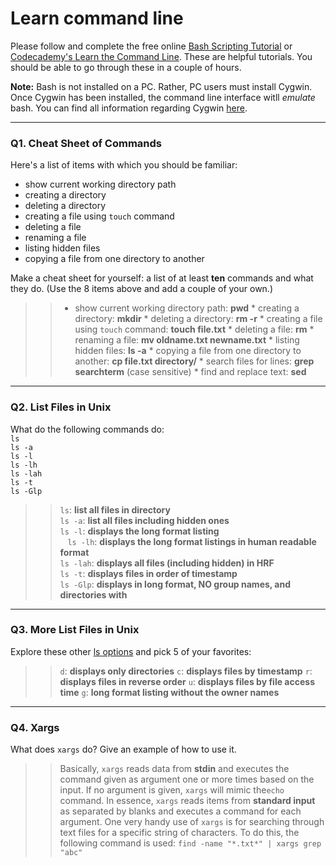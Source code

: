 # Learn command line

Please follow and complete the free online [Bash Scripting Tutorial](https://ryanstutorials.net/bash-scripting-tutorial/) or [Codecademy's Learn the Command Line](https://www.codecademy.com/learn/learn-the-command-line). These are helpful tutorials. You should be able to go through these in a couple of hours.

**Note:** Bash is not installed on a PC. Rather, PC users must install Cygwin. Once Cygwin has been installed, the command line interface witll _emulate_ bash. You can find all information regarding Cygwin [here](https://www.cygwin.com/).

---

### Q1.  Cheat Sheet of Commands  

Here's a list of items with which you should be familiar:  
* show current working directory path
* creating a directory
* deleting a directory
* creating a file using `touch` command
* deleting a file
* renaming a file
* listing hidden files
* copying a file from one directory to another

Make a cheat sheet for yourself: a list of at least **ten** commands and what they do.  (Use the 8 items above and add a couple of your own.)  

> > * show current working directory path: **pwd**
    * creating a directory: **mkdir**
    * deleting a directory: **rm -r**
    * creating a file using `touch` command: **touch file.txt**
    * deleting a file: **rm**
    * renaming a file: **mv oldname.txt newname.txt**
    * listing hidden files: **ls -a**
    * copying a file from one directory to another: **cp file.txt directory/**
    * search files for lines: **grep searchterm** (case sensitive)
    * find and replace text: **sed**
    
    

---

### Q2.  List Files in Unix   

What do the following commands do:  
`ls`  
`ls -a`  
`ls -l`  
`ls -lh`  
`ls -lah`  
`ls -t`  
`ls -Glp`  

> > `ls`: **list all files in directory**  
    `ls -a`: **list all files including hidden ones**   
    `ls -l`: **displays the long format listing**   
    `ls -lh`: **displays the long format listings in human readable format**   
    `ls -lah`: **displays all files (including hidden) in HRF**    
    `ls -t`: **displays files in order of timestamp**    
    `ls -Glp`: **displays in long format, NO group names, and directories with**  
---

### Q3.  More List Files in Unix  

Explore these other [ls options](http://www.techonthenet.com/unix/basic/ls.php) and pick 5 of your favorites:

> > `d`: **displays only directories**
    `c`: **displays files by timestamp**
    `r`: **displays files in reverse order**
    `u`: **displays files by file access time**
    `g`: **long format listing without the owner names**

---

### Q4.  Xargs   

What does `xargs` do? Give an example of how to use it.

> > Basically, `xargs` reads data from **stdin** and executes the command given as argument one or more times based on the input. If no argument is given, `xargs` will mimic the`echo` command. In essence, `xargs` reads items from **standard input** as separated by blanks and executes a command for each argument. One very handy use of `xargs` is for searching through text files for a specific string of characters. To do this, the following command is used: 
`find -name "*.txt*" | xargs grep "abc"`
 


